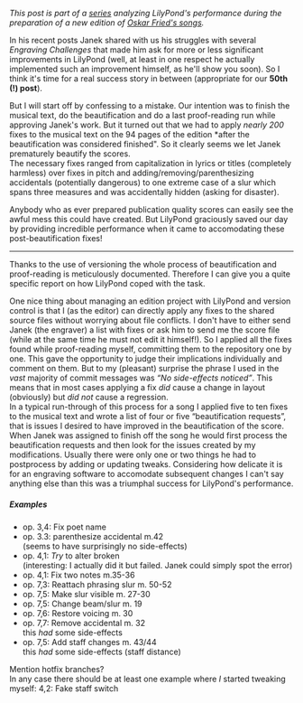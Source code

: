 *This post is part of a [series](http://lilypondblog.org/category/fried-songs) analyzing LilyPond's performance during the preparation of a new edition of [Oskar Fried's songs](http://lilypondblog.org/2013/10/oskar-fried-complete-songs).*

In his recent posts Janek shared with us his struggles with several *Engraving Challenges* that made him ask for more or less significant improvements in LilyPond (well, at least in one respect he actually implemented such an improvement himself, as he'll show you soon). So I think it's time for a real success story in between (appropriate for our **50th (!) post**).

But I will start off by confessing to a mistake. Our intention was to finish the musical text, do the beautification and do a last proof-reading run while approving Janek's work. But it turned out that we had to apply *nearly 200* fixes to the musical text on the 94 pages of the edition *after the beautification was considered finished". So it clearly seems we let Janek prematurely beautify the scores.  
The necessary fixes ranged from capitalization in lyrics or titles (completely harmless) over fixes in pitch and adding/removing/parenthesizing accidentals (potentially dangerous) to one extreme case of a slur which spans three measures and was accidentally hidden (asking for disaster). 

Anybody who as ever prepared publication quality scores can easily see the awful mess this could have created. But LilyPond graciously saved our day by providing incredible performance when it came to accomodating these post-beautification fixes!

---

Thanks to the use of versioning the whole process of beautification and proof-reading is meticulously documented. Therefore I can give you a quite specific report on how LilyPond coped with the task.

One nice thing about managing an edition project with LilyPond and version control is that I (as the editor) can directly apply any fixes to the shared source files without worrying about file conflicts. I don't have to either send Janek (the engraver) a list with fixes or ask him to send me the score file (while at the same time he must not edit it himself!). So I applied all the fixes found while proof-reading myself, committing them to the repository one by one. This gave the opportunity to judge their implications individually and comment on them. But to my (pleasant) surprise the phrase I used in the *vast* majority of commit messages was *“No side-effects noticed”*. This means that in most cases applying a fix *did* cause a change in layout (obviously) but *did not* cause a regression.  
In a typical run-through of this process for a song I applied five to ten fixes to the musical text and wrote a list of four or five “beautification requests”, that is issues I desired to have improved in the beautification of the score.  
When Janek was assigned to finish off the song he would first process the beautification requests and then look for the issues created by my modifications. Usually there were only one or two things he had to postprocess by adding or updating tweaks. Considering how delicate it is for an engraving software to accomodate subsequent changes I can't say anything else than this was a triumphal success for LilyPond's performance.


##### Examples

- op. 3,4: Fix poet name
- op. 3.3: parenthesize accidental m.42  
  (seems to have surprisingly no side-effects)
- op. 4,1: *Try* to alter broken  
  (interesting: I actually did it but failed. Janek could simply spot the error)
- op. 4,1: Fix two notes m.35-36
- op. 7,3: Reattach phrasing slur m. 50-52
- op. 7,5: Make slur visible m. 27-30
- op. 7,5: Change beam/slur m. 19
- op. 7,6: Restore voicing m. 30
- op. 7,7: Remove accidental m. 32  
this *had* some side-effects
- op. 7,5: Add staff changes m. 43/44  
this *had* some side-effects (staff distance)

Mention hotfix branches?  
In any case there should be at least one example where *I* started tweaking myself: 4,2: Fake staff switch

